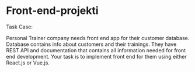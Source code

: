 # Front-end-projekti

Task Case:

Personal Trainer company needs front end app for their customer database. 
Database contains info about customers and their trainings.
They have REST API and documentation that contains all information needed for front end development.
Your task is to implement front end for them using either React.js or Vue.js.